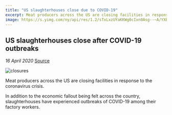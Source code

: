 ```yaml
---
title: "US slaughterhouses close due to COVID-19"
excerpt: Meat producers across the US are closing facilities in response to the coronavirus crisis.
image: https://s.yimg.com/ny/api/res/1.2/sTxLxzUYaKKWg0cIxn0Asg--~A/YXBwaWQ9aGlnaGxhbmRlcjtzbT0xO3c9MTI4MDtoPTk2MA--/https://media.zenfs.com/en/bloomberg_markets_842/121cfc3ab4bb1fb51b13c2643630384b
---
```


## **US slaughterhouses close after COVID-19 outbreaks**

*16 April 2020* [Source](https://www.ft.com/content/9e3f906f-7db0-4027-974f-bf7393d60068)

![closures](https://s.yimg.com/ny/api/res/1.2/sTxLxzUYaKKWg0cIxn0Asg--~A/YXBwaWQ9aGlnaGxhbmRlcjtzbT0xO3c9MTI4MDtoPTk2MA--/https://media.zenfs.com/en/bloomberg_markets_842/121cfc3ab4bb1fb51b13c2643630384b)

Meat producers across the US are closing facilities in response to the coronavirus crisis.

In addition to the economic fallout being felt across the country, slaughterhouses have experienced outbreaks of COVID-19 among their factory workers.